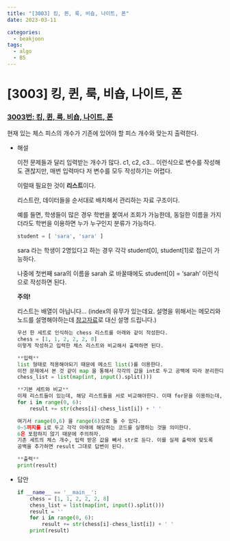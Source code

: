 ```yaml
---
title: "[3003] 킹, 퀸, 룩, 비숍, 나이트, 폰"
date: 2023-03-11

categories:
  - beakjoon
tags:
  - algo
  - B5
---
```


# [3003] 킹, 퀸, 룩, 비숍, 나이트, 폰
### [3003번: 킹, 퀸, 룩, 비숍, 나이트, 폰](https://www.acmicpc.net/problem/3003)
현재 있는 체스 피스의 개수가 기존에 있어야 할 피스 개수와 맞는지 출력한다.
- 해설
    
    이전 문제들과 달리 입력받는 개수가 많다. c1, c2, c3... 이런식으로 변수를 작성해도 괜찮지만, 매번 입력마다 저 변수를 모두 작성하기는 어렵다.
    
    이럴때 필요한 것이 **리스트**이다.
    
    리스트란, 데이터들을 순서대로 배치해서 관리하는 자료 구조이다. 
    
    예를 들면, 학생들이 많은 경우 학번을 붙여서 조회가 가능한데, 동일한 이름을 가지더라도 학번을 이용하면 누가 누구인지 분류가 가능하다.
    
    ```python
    student = [ 'sara', 'sara' ]
    ```
    
    sara 라는 학생이 2명있다고 하는 경우 각각 student[0], student[1]로 접근이 가능하다.
    
    나중에 첫번째 sara의 이름을 sarah 로 바꿀때에도 student[0] = ‘sarah’ 이런식으로 작성하면 된다.
    
    **주의!**
    
    리스트는 배열이 아닙니다… (index의 유무가 있는데요. 설명을 위해서는 메모리와 노드를 설명해야하는데 [참고자료](https://bigsong.tistory.com/31#:~:text=%EB%A6%AC%EC%8A%A4%ED%8A%B8%EB%9E%80,%EC%9D%98%20%EC%A1%B0%ED%9A%8C%EA%B0%80%20%EA%B0%80%EB%8A%A5%ED%95%98%EB%8B%A4.&text=%ED%95%B4%EB%8B%B9%20%EB%A9%94%EB%AA%A8%EB%A6%AC%EB%A5%BC%20%EC%9C%A0%EC%A7%80%ED%95%B4%EC%95%BC%20%ED%95%9C%EB%8B%A4%EB%8A%94%20%EB%8B%A8%EC%A0%90%EC%9D%B4%20%EC%A1%B4%EC%9E%AC%ED%95%9C%EB%8B%A4.)로 대신 설명 드립니다.)
    
    ```python
    우선 한 세트로 인식하는 chess 리스트를 아래와 같이 작성한다.
    chess = [1, 1, 2, 2, 2, 8]
    이렇게 작성하고 입력한 체스 리스트와 비교해서 출력하면 된다.
    
    **입력**
    list 형태로 적용해야되기 때문에 메소드 list()를 이용한다.
    이전 문제에서 본 것 같이 map 을 통해서 각각의 값을 int로 두고 공백에 따라 분리한다.
    chess_list = list(map(int, input().split()))
    
    **기본 세트와 비교**
    이제 리스트들이 있는데, 해당 리스트들을 서로 비교해야한다. 이때 for문을 이용하는데,
    for i in range(0, 6):
    	result += str(chess[i]-chess_list[i]) + ' '
    
    여기서 range(0,6) 을 range(6)으로 둘 수 있다.
    0~5까지를 i로 두고 각각 아래에 해당하는 코드를 실행하는 것을 의미한다. 
    6은 포함하지 않기 때문에 주의하자.
    기존 세트의 체스 개수, 입력 받은 값을 빼서 str로 둔다. 이를 실제 출력에 맞도록
    공백을 추가하면 result 그대로 답변이 된다.
    
    **출력**
    print(result)
    ```
- 답안
    
    ```python
    if __name__ == '__main__':
        chess = [1, 1, 2, 2, 2, 8]
        chess_list = list(map(int, input().split()))
        result = ''
        for i in range(0, 6):
            result += str(chess[i]-chess_list[i]) + ' '
        print(result)
    ```

